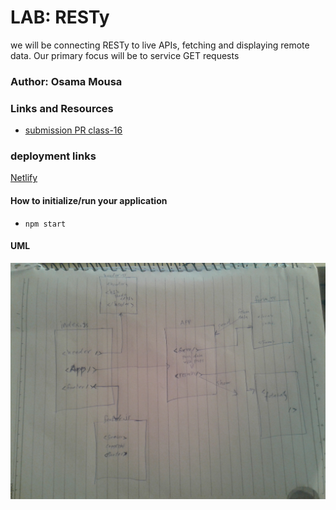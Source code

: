# LAB: RESTy

we will be connecting RESTy to live APIs, fetching and displaying remote data. Our primary focus will be to service GET requests

### Author: Osama Mousa

### Links and Resources

- [submission PR class-16](https://github.com/401-advanced-javascript-osama/resty/pull/3)

### deployment links

[Netlify](https://props-and-state.netlify.app/)

#### How to initialize/run your application

- `npm start`




#### UML

![basic react app](./uml/fetch.jpg)




